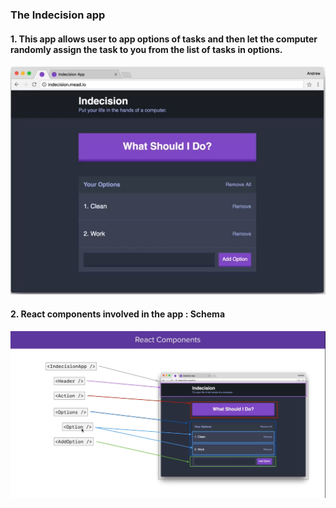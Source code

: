 ### The Indecision app 
#### 1. This app allows user to app options of tasks and then let the computer randomly assign the task to you from the list of tasks in options.


![alt txt](https://github.com/kshitijzutshi/React-study/blob/master/indecision-app/indecision-app.PNG)

#### 2. React components involved in the app : Schema

![alt txt](https://github.com/kshitijzutshi/React-study/blob/master/indecision-app/indecision-components.PNG)


